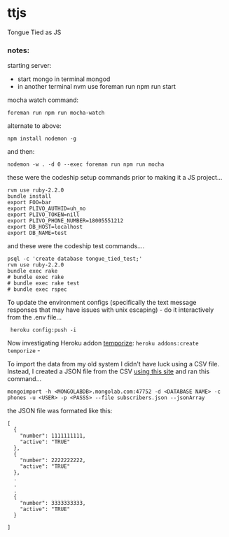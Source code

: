 # ttjs
Tongue Tied as JS


### notes:

starting server:
- start mongo in terminal
    mongod
- in another terminal
    nvm use
    foreman run npm run start


mocha watch command:

    foreman run npm run mocha-watch
    
alternate to above:

    npm install nodemon -g

and then:

    nodemon -w . -d 0 --exec foreman run npm run mocha

these were the codeship setup commands prior to making it a JS project...

    rvm use ruby-2.2.0
    bundle install
    export FOO=bar
    export PLIVO_AUTHID=uh_no
    export PLIVO_TOKEN=nill
    export PLIVO_PHONE_NUMBER=18005551212
    export DB_HOST=localhost
    export DB_NAME=test

and these were the codeship test commands....

    psql -c 'create database tongue_tied_test;'
    rvm use ruby-2.2.0
    bundle exec rake
    # bundle exec rake
    # bundle exec rake test
    # bundle exec rspec
    
To update the environment configs (specifically the text message responses that may have issues with unix escaping) - do it interactively from the .env file...

     heroku config:push -i
     
Now investigating Heroku addon [temporize](https://devcenter.heroku.com/articles/temporize#basic-concepts): `heroku addons:create temporize` - 

To import the data from my old system I didn't have luck using a CSV file. Instead, I created a JSON file from the CSV [using this site](http://www.csvjson.com/csv2json) and ran this command...

    mongoimport -h <MONGOLABDB>.mongolab.com:47752 -d <DATABASE NAME> -c phones -u <USER> -p <PASSS> --file subscribers.json --jsonArray
    
the JSON file was formated like this:

    [
      {
        "number": 1111111111,
        "active": "TRUE"
      },
      {
        "number": 2222222222,
        "active": "TRUE"
      },
      .
      .
      .
      {
        "number": 3333333333,
        "active": "TRUE"
      }
  
    ]

